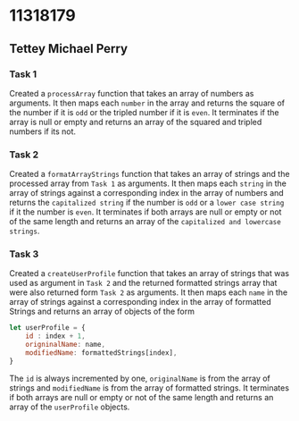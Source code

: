 # 11318179 
## Tettey Michael Perry

###  Task 1

Created a ``processArray`` function that takes an array of numbers as arguments.
It then maps each  `number` in the array and returns the square of the number if it is `odd` or the tripled number if it is `even`.
It terminates if the array is null or empty and returns an array of the squared and tripled numbers if its not.




### Task 2
Created a ``formatArrayStrings`` function that takes an array of strings and the processed array from ``Task 1`` as arguments.
It then maps each  `string` in the array of strings against a corresponding index in the array of numbers and returns the `capitalized string` if the number is `odd` or a `lower case string` if it the number is `even`.
It terminates if both arrays are null or empty or not of the same length and returns an array of the `capitalized and lowercase strings`.

### Task 3

Created a ``createUserProfile`` function that takes an array of strings that was used as argument in `Task 2` and the returned formatted strings array that were also returned form `Task 2` as arguments.
It then maps each  `name` in the array of strings against a corresponding index in the array of formatted Strings and returns an array of objects of the form 
```js
let userProfile = {
    id : index + 1,
    origninalName: name,
    modifiedName: formattedStrings[index],
}
```
The `id` is always incremented by one, `originalName` is from the array of strings and `modifiedName` is from the array of formatted strings.
It terminates if both arrays are null or empty or not of the same length and returns an array of the `userProfile` objects.
